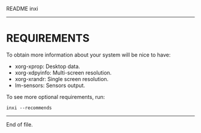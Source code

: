 README inxi

---


REQUIREMENTS
============

To obtain more information about your system will be nice to have:

* xorg-xprop:     Desktop data.
* xorg-xdpyinfo:  Multi-screen resolution.
* xorg-xrandr:    Single screen resolution.
* lm-sensors:     Sensors output.

To see more optional requirements, run:

    inxi --recommends


---

End of file.
